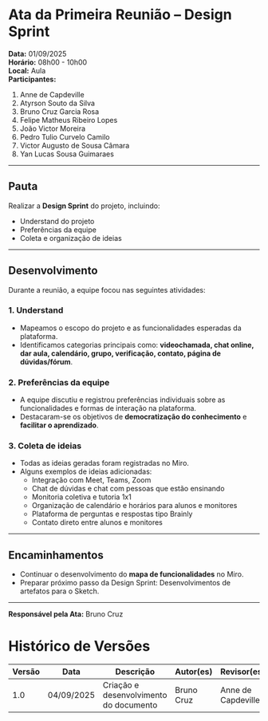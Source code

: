 # Ata da Primeira Reunião – Design Sprint

**Data:** 01/09/2025  
**Horário:** 08h00 - 10h00  
**Local:** Aula  
**Participantes:**
1. Anne de Capdeville
2. Atyrson Souto da Silva
3. Bruno Cruz Garcia Rosa
4. Felipe Matheus Ribeiro Lopes
5. João Victor Moreira
6. Pedro Tulio Curvelo Camilo
7. Victor Augusto de Sousa Câmara
8. Yan Lucas Sousa Guimaraes

---

## Pauta
Realizar a **Design Sprint** do projeto, incluindo:
- Understand do projeto
- Preferências da equipe
- Coleta e organização de ideias

---

## Desenvolvimento

Durante a reunião, a equipe focou nas seguintes atividades:

### 1. Understand
- Mapeamos o escopo do projeto e as funcionalidades esperadas da plataforma.
- Identificamos categorias principais como: **videochamada, chat online, dar aula, calendário, grupo, verificação, contato, página de dúvidas/fórum**.

### 2. Preferências da equipe
- A equipe discutiu e registrou preferências individuais sobre as funcionalidades e formas de interação na plataforma.
- Destacaram-se os objetivos de **democratização do conhecimento** e **facilitar o aprendizado**.

### 3. Coleta de ideias
- Todas as ideias geradas foram registradas no Miro.
- Alguns exemplos de ideias adicionadas:
  - Integração com Meet, Teams, Zoom
  - Chat de dúvidas e chat com pessoas que estão ensinando
  - Monitoria coletiva e tutoria 1x1
  - Organização de calendário e horários para alunos e monitores
  - Plataforma de perguntas e respostas tipo Brainly
  - Contato direto entre alunos e monitores

---

## Encaminhamentos
- Continuar o desenvolvimento do **mapa de funcionalidades** no Miro.
- Preparar próximo passo da Design Sprint: Desenvolvimentos de artefatos para o Sketch.

---

**Responsável pela Ata:** Bruno Cruz

# Histórico de Versões
| Versão | Data       | Descrição                              | Autor(es)  | Revisor(es) |
| ------ | ---------- | -------------------------------------- | ---------- | ----------- |
| 1.0    | 04/09/2025 | Criação e desenvolvimento do documento | Bruno Cruz |  Anne de Capdeville           |